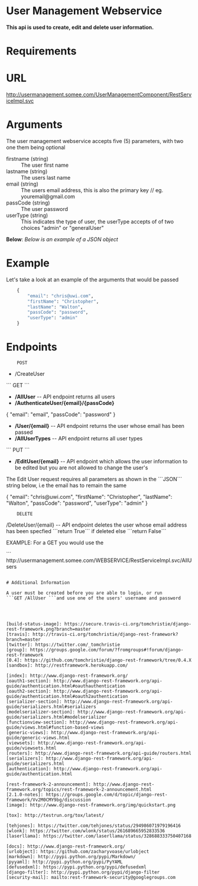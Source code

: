 # User Management Webservice


**This api is used to create, edit and delete user information.**

# Requirements



# URL 

http://usermanagement.somee.com/UserManagementComponent/RestServiceImpl.svc



# Arguments


The user management webservice accepts five (5) parameters, with two one them being optional

<dl>
<dt>firstname  (string) </dt>
  <dd>The user first name</dd>

<dt>lastname  (string)</dt>
  <dd>The users last name  </dd>

<dt>email  (string) </dt>
  <dd>The users email address, this is also the primary key // eg. youremail@gmail.com</dd>

<dt>passCode (string)</dt>
  <dd>The user password</dd>

<dt>userType (string)</dt>
  <dd>This indicates the type of user, the userType accepts of of two choices "admin" or "generalUser"</dd>


**Below**: *Below is an example of a JSON object*

# Example

Let's take a look at an example of the arguments that would be passed


```python
	{
		"email": "chris@uwi.com",
		"firstName": "Christopher",
		"lastName": "Walton",
		"passCode": "password",
		"userType": "admin"
	}

```
# Endpoints

```
    POST
```
<ul>
<li>/CreateUser</li>
</ul>
```
    GET
```
<ul>
<li><strong>/AllUser</strong>      -- API endpoint returns all users</li>
<li><strong>/AuthenticateUser/{email}/{passCode}</strong></li>
</ul>
		{ 
		"email": "email",
		"passCode": "password"
		}
<ul>		
<li><strong>/User/{email}</strong>	-- API endpoint returns the user whose email has been passed </li>
<li><strong>/AllUserTypes</strong>	-- API endpoint returns all user types </li>
</ul>
```
    PUT
```
<ul>
<li><strong>/EditUser/{email}</strong>   -- API endpoint which allows the user information to be edited but you are not allowed to change the user's</ul>
</ul>
<p>
	The Edit User request requires all parameters as shown in the ```JSON``` string below, i.e the email has to remain the same 
</p>
	{
		"email": "chris@uwi.com",
		"firstName": "Christopher",
		"lastName": "Walton",
		"passCode": "password",
		"userType": "admin"
	}



```
    DELETE
```
<p>/DeleteUser/{email}  -- API endpoint deletes the user whose email address has been specfied  ```return True``` if deleted else ```return False```</p>

<p>
	 EXAMPLE: For a GET you would use the 	
</p>
```
	http://usermanagement.somee.com/WEBSERVICE/RestServiceImpl.svc/AllUsers

```

# Additional Information

A user must be created before you are able to login, or run
```GET /AllUser ```and use one of the users' username and password




[build-status-image]: https://secure.travis-ci.org/tomchristie/django-rest-framework.png?branch=master
[travis]: http://travis-ci.org/tomchristie/django-rest-framework?branch=master
[twitter]: https://twitter.com/_tomchristie
[group]: https://groups.google.com/forum/?fromgroups#!forum/django-rest-framework
[0.4]: https://github.com/tomchristie/django-rest-framework/tree/0.4.X
[sandbox]: http://restframework.herokuapp.com/

[index]: http://www.django-rest-framework.org/
[oauth1-section]: http://www.django-rest-framework.org/api-guide/authentication.html#oauthauthentication
[oauth2-section]: http://www.django-rest-framework.org/api-guide/authentication.html#oauth2authentication
[serializer-section]: http://www.django-rest-framework.org/api-guide/serializers.html#serializers
[modelserializer-section]: http://www.django-rest-framework.org/api-guide/serializers.html#modelserializer
[functionview-section]: http://www.django-rest-framework.org/api-guide/views.html#function-based-views
[generic-views]: http://www.django-rest-framework.org/api-guide/generic-views.html
[viewsets]: http://www.django-rest-framework.org/api-guide/viewsets.html
[routers]: http://www.django-rest-framework.org/api-guide/routers.html
[serializers]: http://www.django-rest-framework.org/api-guide/serializers.html
[authentication]: http://www.django-rest-framework.org/api-guide/authentication.html

[rest-framework-2-announcement]: http://www.django-rest-framework.org/topics/rest-framework-2-announcement.html
[2.1.0-notes]: https://groups.google.com/d/topic/django-rest-framework/Vv2M0CMY9bg/discussion
[image]: http://www.django-rest-framework.org/img/quickstart.png

[tox]: http://testrun.org/tox/latest/

[tehjones]: https://twitter.com/tehjones/status/294986071979196416
[wlonk]: https://twitter.com/wlonk/status/261689665952833536
[laserllama]: https://twitter.com/laserllama/status/328688333750407168

[docs]: http://www.django-rest-framework.org/
[urlobject]: https://github.com/zacharyvoase/urlobject
[markdown]: http://pypi.python.org/pypi/Markdown/
[pyyaml]: http://pypi.python.org/pypi/PyYAML
[defusedxml]: https://pypi.python.org/pypi/defusedxml
[django-filter]: http://pypi.python.org/pypi/django-filter
[security-mail]: mailto:rest-framework-security@googlegroups.com